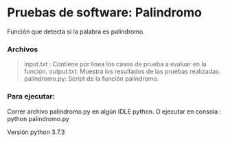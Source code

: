 # Pruebas de software: Palindromo
Función que detecta si la palabra es palindromo.

### Archivos

> input.txt : Contiene por linea los casos de prueba a evaluar en la función.
output.txt: Muestra los resultados de las pruebas realizadas.
palindromo.py: Script de la función palindromo.

### Para ejecutar:

Correr archivo palindromo.py en algún IDLE python.
O ejecutar en consola : python palindromo.py

Versión python 3.7.3
